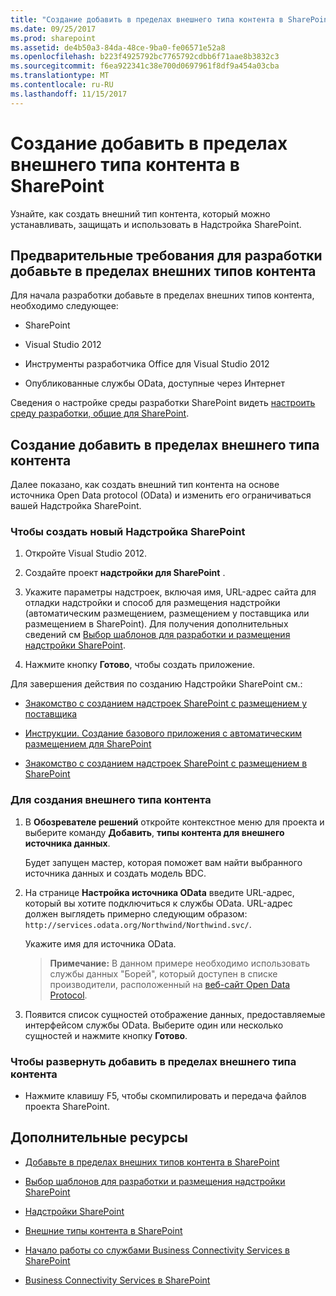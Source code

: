 ```yaml
---
title: "Создание добавить в пределах внешнего типа контента в SharePoint"
ms.date: 09/25/2017
ms.prod: sharepoint
ms.assetid: de4b50a3-84da-48ce-9ba0-fe06571e52a8
ms.openlocfilehash: b223f4925792bc7765792cdbb6f71aae8b3832c3
ms.sourcegitcommit: f6ea922341c38e700d0697961f8df9a454a03cba
ms.translationtype: MT
ms.contentlocale: ru-RU
ms.lasthandoff: 11/15/2017
---
```

# <a name="create-an-add-in-scoped-external-content-type-in-sharepoint"></a>Создание добавить в пределах внешнего типа контента в SharePoint

Узнайте, как создать внешний тип контента, который можно устанавливать, защищать и использовать в Надстройка SharePoint.

## <a name="prerequisites-for-developing-add-in-scoped-external-content-types"></a>Предварительные требования для разработки добавьте в пределах внешних типов контента
<a name="bkmk_Prerequisites"> </a>

Для начала разработки добавьте в пределах внешних типов контента, необходимо следующее:
  
    
    

- SharePoint
    
  
- Visual Studio 2012
    
  
- Инструменты разработчика Office для Visual Studio 2012
    
  
- Опубликованные службы OData, доступные через Интернет
    
  
Сведения о настройке среды разработки SharePoint видеть [настроить среду разработки, общие для SharePoint](set-up-a-general-development-environment-for-sharepoint.md).
  
    
    

## <a name="create-an-add-in-scoped-external-content-type"></a>Создание добавить в пределах внешнего типа контента
<a name="bkmk_CreateECT"> </a>

Далее показано, как создать внешний тип контента на основе источника Open Data protocol (OData) и изменить его ограничиваться вашей Надстройка SharePoint.
  
    
    

### <a name="to-create-a-new-sharepoint-add-in"></a>Чтобы создать новый Надстройка SharePoint


1. Откройте Visual Studio 2012.
    
  
2. Создайте проект **надстройки для SharePoint** .
    
  
3. Укажите параметры надстроек, включая имя, URL-адрес сайта для отладки надстройки и способ для размещения надстройки (автоматическим размещением, размещением у поставщика или размещением в SharePoint). Для получения дополнительных сведений см  [Выбор шаблонов для разработки и размещения надстройки SharePoint](http://msdn.microsoft.com/library/05ce5435-0a03-4ddc-976b-c33b08d03457%28Office.15%29.aspx).
    
  
4. Нажмите кнопку **Готово**, чтобы создать приложение.
    
  
Для завершения действия по созданию Надстройки SharePoint см.:
  
    
    

-  [Знакомство с созданием надстроек SharePoint с размещением у поставщика](http://msdn.microsoft.com/library/3038dd73-41ee-436f-8c78-ef8e6869bf7b%28Office.15%29.aspx)
    
  
-  [Инструкции. Создание базового приложения с автоматическим размещением для SharePoint](http://msdn.microsoft.com/library/0572894d-c437-4b7d-8ac6-8405496e2145%28Office.15%29.aspx)
    
  
-  [Знакомство с созданием надстроек SharePoint с размещением в SharePoint](http://msdn.microsoft.com/library/1b992485-6efe-4ea4-a18c-221689b0b66f%28Office.15%29.aspx)
    
  

### <a name="to-generate-the-external-content-type"></a>Для создания внешнего типа контента


1. В **Обозревателе решений** откройте контекстное меню для проекта и выберите команду **Добавить**, **типы контента для внешнего источника данных**.
    
    Будет запущен мастер, которая поможет вам найти выбранного источника данных и создать модель BDC.
    
  
2. На странице **Настройка источника OData** введите URL-адрес, который вы хотите подключиться к службы OData. URL-адрес должен выглядеть примерно следующим образом: `http://services.odata.org/Northwind/Northwind.svc/`.
    
    Укажите имя для источника OData.
    
    > **Примечание:** В данном примере необходимо использовать службы данных "Борей", который доступен в списке производители, расположенный на [веб-сайт Open Data Protocol](http://www.odata.org). 
3. Появится список сущностей отображение данных, предоставляемые интерфейсом службы OData. Выберите один или несколько сущностей и нажмите кнопку **Готово**.
    
  

### <a name="to-deploy-the-add-in-scoped-external-content-type"></a>Чтобы развернуть добавить в пределах внешнего типа контента


- Нажмите клавишу F5, чтобы скомпилировать и передача файлов проекта SharePoint.
    
  

## <a name="additional-resources"></a>Дополнительные ресурсы
<a name="bk_addresources"> </a>


-  [Добавьте в пределах внешних типов контента в SharePoint](add-in-scoped-external-content-types-in-sharepoint.md)
    
  
-  [Выбор шаблонов для разработки и размещения надстройки SharePoint](http://msdn.microsoft.com/library/05ce5435-0a03-4ddc-976b-c33b08d03457%28Office.15%29.aspx)
    
  
-  [Надстройки SharePoint](http://msdn.microsoft.com/library/cd1eda9e-8e54-4223-93a9-a6ea0d18df70%28Office.15%29.aspx)
    
  
-  [Внешние типы контента в SharePoint](external-content-types-in-sharepoint.md)
    
  
-  [Начало работы со службами Business Connectivity Services в SharePoint](get-started-with-business-connectivity-services-in-sharepoint.md)
    
  
-  [Business Connectivity Services в SharePoint](business-connectivity-services-in-sharepoint.md)
    
  

